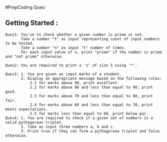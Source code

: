 
#PrepCoding Ques:
## Getting Started :
    Ques1: You've to check whether a given number is prime or not.
           Take a number "t" as input representing count of input numbers to be tested.
           Take a number "n" as input "t" number of times.
           For each input value of n, print "prime" if the number is prime and "not prime" otherwise.
      
    Ques2: You are required to print a 'z' of size 5 using '*'.

    Ques3: 1. You are given as input marks of a student.
           2. Display an appropriate message based on the following rules:
               2.1 for marks above 90, print excellent.
               2.2 for marks above 80 and less than equal to 90, print good.
               2.3 for marks above 70 and less than equal to 80, print fair.
               2.4 for marks above 60 and less than equal to 70, print meets expectations.
               2.5 for marks less than equal to 60, print below par.
    Ques4: 1. You are required to check if a given set of numbers is a valid pythagorean triplet.
           2. Take as input three numbers a, b and c.
           3. Print true if they can form a pythagorean triplet and false otherwise.
